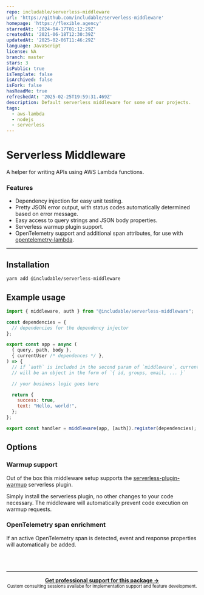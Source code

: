 ```yaml
---
repo: includable/serverless-middleware
url: 'https://github.com/includable/serverless-middleware'
homepage: 'https://flexible.agency'
starredAt: '2024-04-17T01:12:29Z'
createdAt: '2021-06-18T12:30:39Z'
updatedAt: '2025-02-06T11:46:29Z'
language: JavaScript
license: NA
branch: master
stars: 3
isPublic: true
isTemplate: false
isArchived: false
isFork: false
hasReadMe: true
refreshedAt: '2025-02-25T19:59:31.469Z'
description: Default serverless middleware for some of our projects.
tags:
  - aws-lambda
  - nodejs
  - serverless
---
```


# Serverless Middleware

A helper for writing APIs using AWS Lambda functions.

### Features

- Dependency injection for easy unit testing.
- Pretty JSON error output, with status codes automatically determined based on error message.
- Easy access to query strings and JSON body properties.
- Serverless warmup plugin support.
- OpenTelemetry support and additional span attributes, for use with [opentelemetry-lambda](https://github.com/open-telemetry/opentelemetry-lambda).

---

## Installation

```shell
yarn add @includable/serverless-middleware
```

## Example usage

```js
import { middleware, auth } from "@includable/serverless-middleware";

const dependencies = {
  // dependencies for the dependency injector
};

export const app = async (
  { query, path, body },
  { currentUser /* dependences */ },
) => {
  // if `auth` is included in the second param of `middleware`, currentUser
  // will be an object in the form of `{ id, groups, email, ... }`

  // your business logic goes here

  return {
    success: true,
    text: "Hello, world!",
  };
};

export const handler = middleware(app, [auth]).register(dependencies);
```

## Options

### Warmup support

Out of the box this middleware setup supports the [serverless-plugin-warmup](https://github.com/FidelLimited/serverless-plugin-warmup)
serverless plugin.

Simply install the serverless plugin, no other changes to your code necessary.
The middleware will automatically prevent code execution on warmup requests.

### OpenTelemetry span enrichment

If an active OpenTelemetry span is detected, event and response properties will automatically be added.

<br /><br />

---

<div align="center">
	<b>
		<a href="https://includable.com/consultancy/?utm_source=serverless-middleware">Get professional support for this package →</a>
	</b>
	<br>
	<sub>
		Custom consulting sessions availabe for implementation support and feature development.
	</sub>
</div>
